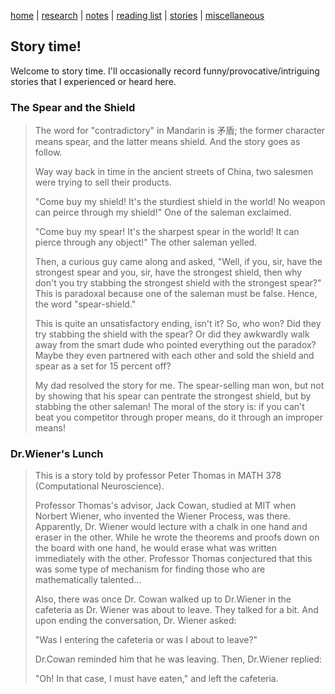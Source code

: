 [home](./index.html)  |  [research](./research.html)  |  [notes](./notes.html)  |  [reading list](./reading_list.html)  |  [stories](./story.html)  |  [miscellaneous](./miscellaneous.html)

## Story time!

Welcome to story time. I'll occasionally record funny/provocative/intriguing stories that I experienced or heard here. 


### The Spear and the Shield
> The word for "contradictory" in Mandarin is 矛盾; the former character means spear, and the latter means shield. And the story goes as follow.
> 
> Way way back in time in the ancient streets of China, two salesmen were trying to sell their products. 
> 
> "Come buy my shield! It's the sturdiest shield in the world! No weapon can peirce through my shield!" One of the saleman exclaimed.
> 
> "Come buy my spear! It's the sharpest spear in the world! It can pierce through any object!" The other saleman yelled.
> 
> Then, a curious guy came along and asked, "Well, if you, sir, have the strongest spear and you, sir, have the strongest shield, then why don't you try stabbing the strongest shield with the strongest spear?" This is paradoxal because one of the saleman must be false. Hence, the word "spear-shield." 
> 
> This is quite an unsatisfactory ending, isn't it? So, who won? Did they try stabbing the shield with the spear? Or did they awkwardly walk away from the smart dude who pointed everything out the paradox? Maybe they even partnered with each other and sold the shield and spear as a set for 15 percent off? 
> 
> My dad resolved the story for me. The spear-selling man won, but not by showing that his spear can pentrate the strongest shield, but by stabbing the other saleman! The moral of the story is: if you can't beat you competitor through proper means, do it through an improper means! 


### Dr.Wiener's Lunch
> This is a story told by professor Peter Thomas in MATH 378 (Computational Neuroscience).
> 
> Professor Thomas's advisor, Jack Cowan, studied at MIT when Norbert Wiener, who invented the Wiener Process, was there. Apparently, Dr. Wiener would lecture with a  chalk in one hand and eraser in the other. While he wrote the theorems and proofs down on the board with one hand, he would erase what was written immediately with the other. Professor Thomas conjectured that this was some type of mechanism for finding those who are mathematically talented...
> 
> Also, there was once Dr. Cowan walked up to Dr.Wiener in the cafeteria as Dr. Wiener was about to leave. They talked for a bit. And upon ending the conversation, Dr. Wiener asked:
> 
> "Was I entering the cafeteria or was I about to leave?"
> 
> Dr.Cowan reminded him that he was leaving. Then, Dr.Wiener replied:
> 
> "Oh! In that case, I must have eaten," and left the cafeteria.
